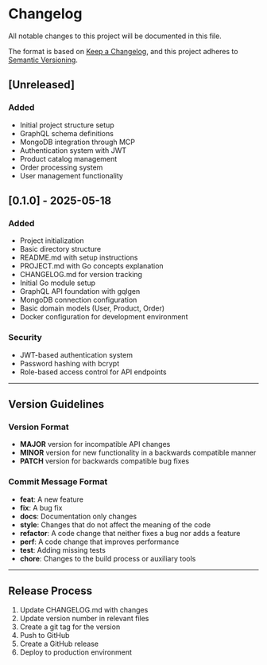 # Changelog

All notable changes to this project will be documented in this file.

The format is based on [Keep a Changelog](https://keepachangelog.com/en/1.0.0/),
and this project adheres to [Semantic Versioning](https://semver.org/spec/v2.0.0.html).

## [Unreleased]

### Added
- Initial project structure setup
- GraphQL schema definitions
- MongoDB integration through MCP
- Authentication system with JWT
- Product catalog management
- Order processing system
- User management functionality

## [0.1.0] - 2025-05-18

### Added
- Project initialization
- Basic directory structure
- README.md with setup instructions
- PROJECT.md with Go concepts explanation
- CHANGELOG.md for version tracking
- Initial Go module setup
- GraphQL API foundation with gqlgen
- MongoDB connection configuration
- Basic domain models (User, Product, Order)
- Docker configuration for development environment

### Security
- JWT-based authentication system
- Password hashing with bcrypt
- Role-based access control for API endpoints

---

## Version Guidelines

### Version Format

- **MAJOR** version for incompatible API changes
- **MINOR** version for new functionality in a backwards compatible manner
- **PATCH** version for backwards compatible bug fixes

### Commit Message Format

- **feat**: A new feature
- **fix**: A bug fix
- **docs**: Documentation only changes
- **style**: Changes that do not affect the meaning of the code
- **refactor**: A code change that neither fixes a bug nor adds a feature
- **perf**: A code change that improves performance
- **test**: Adding missing tests
- **chore**: Changes to the build process or auxiliary tools

---

## Release Process

1. Update CHANGELOG.md with changes
2. Update version number in relevant files
3. Create a git tag for the version
4. Push to GitHub
5. Create a GitHub release
6. Deploy to production environment
